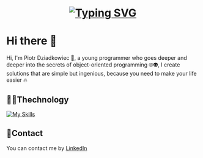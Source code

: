 <h1 align = "center">
  <a href="https://git.io/typing-svg"><img src="https://readme-typing-svg.demolab.com?font=center&size=30&duration=4970&pause=970&color=1E8BF7&center=true&vCenter=true&random=false&width=435&lines=Hi+There!+%F0%9F%91%8B+%2C;+I'm+Piotr+Dziadkowiec+%2C" alt="Typing SVG" /></a>
</h1>
  

# Hi there 👋
Hi, I'm Piotr Dziadkowiec :rotating_light:,
a young programmer who goes deeper and deeper into the secrets of object-oriented programming :globe_with_meridians::alien:,
I create solutions that are simple but ingenious, because you need to make your life easier :fire:

## :technologist:Thechnology
[![My Skills](https://skillicons.dev/icons?i=cs,dotnet,js,html,css,git,github)](https://skillicons.dev)

## :iphone:Contact

You can contact me by [LinkedIn](https://www.linkedin.com/in/piotrek-dziadkowiec-437692259)

